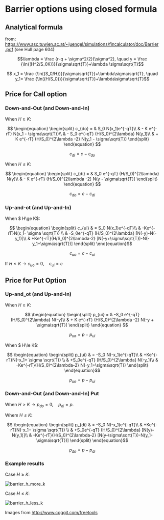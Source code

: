 # Barrier options using closed formula

## Analytical formula

from: https://www.asc.tuwien.ac.at/~juengel/simulations/fincalculator/doc/Barrier.pdf (see Hull page 604)

$$\lambda = \frac {r-q + \sigma^2/2}{\sigma^2}, \quad y = \frac {\ln{(H^2/S_0K)}}{\sigma\sqrt{T}}+\lambda \sigma\sqrt{T}$$

$$ x_1 = \frac {\ln({S_0/H})}{\sigma\sqrt{T}}+\lambda\sigma\sqrt{T}, \quad y_1= \frac {\ln({H/S_0})}{\sigma\sqrt{T}}+\lambda\sigma\sqrt{T}$$

## Price for Call option
### Down-and-Out (and Down-and-In)

When $H\ge K$:

$$
\begin{equation}
\begin{split}
c_{do} = & S_0 N(x_1)e^{-qT}\\
& - K e^{-rT} N(x_1 - \sigma\sqrt{T})\\
& - S_0 e^{-qT} (H/S_0)^{2\lambda} N(y_1)\\
& + K e^{-rT} (H/S_0)^{2\lambda -2} N(y_1 - \sigma\sqrt{T})
\end{split}
\end{equation}
$$

$$ c_{di} = c-c_{do}$$

When $H\le K$:

$$
\begin{equation}
\begin{split}
c_{di} = & S_0 e^{-qT} (H/S_0)^{2\lambda} N(y)\\
& - K e^{-rT} (H/S_0)^{2\lambda -2} N(y - \sigma\sqrt{T})
\end{split}
\end{equation}
$$

$$ c_{do} = c-c_{di}$$



### Up-and-ot (and Up-and-In)

When $ H\ge K$:

$$ 
\begin{equation}
\begin{split}
c_{ui} & = S_0 N(x_1)e^{-qT}\\
& -Ke^{-rT}N(x_1- \sigma \sqrt{T}) \\
& -S_0e^{-qT} (H/S_0)^{2\lambda} [N(-y)-N(-y_1)]\\
& +Ke^{-rT}(H/S_0)^{2\lambda-2} [N(-y+\sigma\sqrt{T})-N(-y_1+\sigma\sqrt{T})] 
\end{split}
\end{equation}$$

$$ c_{uo} = c-c_{ui}$$

If $H\le K \rightarrow c_{uo}= 0, \quad c_{ui}=c$


## Price for Put Option
### Up-and_ot (and Up-and-In)

When $H\ge K$:

$$
\begin{equation}
\begin{split}
p_{ui} = & -S_0 e^{-qT} (H/S_0)^{2\lambda} N(-y)\\
& + K e^{-rT} (H/S_0)^{2\lambda -2} N(-y + \sigma\sqrt{T})
\end{split}
\end{equation}
$$

$$ p_{uo} = p-p_{ui}$$

When $ H\le K$:

$$ 
\begin{equation}
\begin{split}
p_{ui} & = -S_0 N(-x_1)e^{-qT}\\
& +Ke^{-rT}N(-x_1+ \sigma \sqrt{T}) \\
& +S_0e^{-qT} (H/S_0)^{2\lambda} N(-y_1)\\
& -Ke^{-rT}(H/S_0)^{2\lambda-2} N(-y_1+\sigma\sqrt{T})
\end{split}
\end{equation}$$

$$ p_{uo} = p-p_{ui}$$

### Down-and-Out (and Down-and-In) Put
When $H > K \rightarrow p_{do}=0,\quad p_{di} = p$.

Whem $H\le K$:

$$ 
\begin{equation}
\begin{split}
p_{di} & = -S_0 N(-x_1)e^{-qT}\\
& +Ke^{-rT}N(-x_1+ \sigma \sqrt{T}) \\
& +S_0e^{-qT} (H/S_0)^{2\lambda} [N(y)-N(y_1)]\\
& -Ke^{-rT}(H/S_0)^{2\lambda-2} [N(y-\sigma\sqrt{T})-N(y_1-\sigma\sqrt{T})] 
\end{split}
\end{equation}$$

$$ p_{do} = p-p_{di}$$

### Example results 

Case $H\ge K$:

![barrier_h_more_k](https://user-images.githubusercontent.com/2405291/203375771-e93a08d5-b85b-447b-b3ae-c1d939a7e936.png)

Case $H\le K$:

![barrier_h_less_k](https://user-images.githubusercontent.com/2405291/203375876-588037a1-8275-4ee8-ba9d-f5695f177354.png)

Images from http://www.coggit.com/freetools
